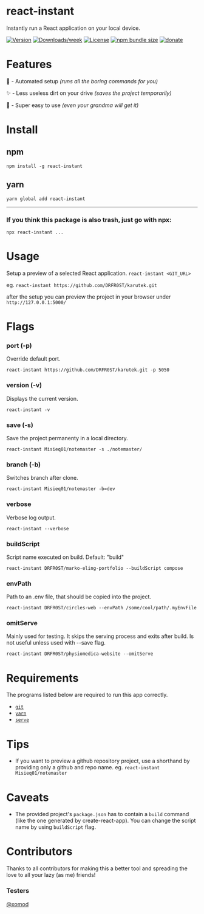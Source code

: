 react-instant
=============
 Instantly run a React application on your local device.

[![Version](https://img.shields.io/npm/v/react-instant.svg?style=for-the-badge)](https://npmjs.org/package/react-instant)
[![Downloads/week](https://img.shields.io/npm/dw/react-instant.svg?style=for-the-badge)](https://npmjs.org/package/react-instant)
[![License](https://img.shields.io/npm/l/react-instant.svg?style=for-the-badge)](https://github.com/DRFR0ST/react-instant/blob/master/package.json)
[![npm bundle size](https://img.shields.io/bundlephobia/minzip/react-instant?style=for-the-badge)](https://npmjs.org/package/react-instant)
[![donate](https://img.shields.io/badge/paypal-donate-ff69b4?style=for-the-badge&logo=paypal)](https://www.paypal.com/paypalme/drfrost420/4,20)

<!-- toc -->
# Features
🤖 - Automated setup *(runs all the boring commands for you)*

✨ - Less useless dirt on your drive *(saves the project temporarily)*

👶 - Super easy to use *(even your grandma will get it)*

# Install
## npm
```npm install -g react-instant```
## yarn
```yarn global add react-instant```

---

### If you think this package is also trash, just go with npx:
`npx react-instant ...`

# Usage
Setup a preview of a selected React application.
```react-instant <GIT_URL>```

eg.
`react-instant https://github.com/DRFR0ST/karutek.git`

after the setup you can preview the project in your browser under `http://127.0.0.1:5000/`
<!-- usage -->
# Flags
### port (-p)
Override default port.

```react-instant https://github.com/DRFR0ST/karutek.git -p 5050```

### version (-v)
Displays the current version.

```react-instant -v```

### save (-s)
Save the project permanenty in a local directory.

```react-instant Misieq01/notemaster -s ./notemaster/```

### branch (-b)
Switches branch after clone.

```react-instant Misieq01/notemaster -b=dev```

### verbose
Verbose log output.

```react-instant --verbose```

### buildScript 
Script name executed on build. Default: "build"

```react-instant DRFR0ST/marko-eling-portfolio --buildScript compose```

### envPath
Path to an .env file, that should be copied into the project.

```react-instant DRFR0ST/circles-web --envPath /some/cool/path/.myEnvFile```

### omitServe
Mainly used for testing. It skips the serving process and exits after build.
Is not useful unless used with --save flag.

```react-instant DRFR0ST/physiomedica-website --omitServe```

# Requirements
The programs listed below are required to run this app correctly.

- [`git`](https://git-scm.com)
- [`yarn`](https://yarnpkg.com/lang/en/)
- [`serve`](https://www.npmjs.com/package/serve)

# Tips
- If you want to preview a github repository project, use a shorthand by providing only a github and repo name. eg. `react-instant Misieq01/notemaster`

# Caveats
- The provided project's `package.json` has to contain a `build` command (like the one generated by create-react-app). You can change the script name by using `buildScript` flag.

# Contributors
Thanks to all contributors for making this a better tool and spreading the love to all your lazy (as me) friends!

### Testers
[@xomod](https://github.com/xomod)
